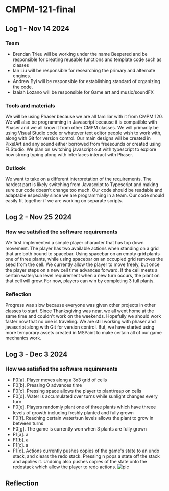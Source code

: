 # CMPM-121-final

## Log 1 - Nov 14 2024
### Team
- Brendan Trieu will be working under the name Beepered and be responsible for creating reusable functions and template code such as classes
- Ian Liu will be responsible for researching the primary and alternate engines. 
- Andrew Byi will be responsible for establishing standard of organizing the code. 
- Izaiah Lozano will be responsible for Game art and music/soundFX

### Tools and materials
We will be using Phaser because we are all familiar with it from CMPM 120. We will also be programming in Javascript because it is compatible with Phaser and we all know it from other CMPM classes. We will primarily be using Visual Studio code or whatever text editor people wish to work with, along with Git for version control. Our main designs will be created in PixelArt and any sound either borrowed from freesounds or created using FLStudio. We plan on switching javascript out with typescript to explore how strong typing along with interfaces interact with Phaser. 

### Outlook
We want to take on a different interpretation of the requirements. The hardest part is likely switching from Javascript to Typescript and making sure our code doesn’t change too much. Our code should be readable and adaptable especially since we are programming in a team. Our code should easily fit together if we are working on separate scripts.

## Log 2 - Nov 25 2024
### How we satisfied the software requirements

We first implemented a simple player character that has top down movement. The player has two available actions when standing on a grid that are both bound to spacebar. Using spacebar on an empty grid plants one of three plants, while using spacebar on an occupied grid removes the seed from the cell.  We currently allow the player to move freely, but once the player steps on a new cell time advances forward. If the cell meets a certain water/sun level requirement when a new turn occurs, the plant on that cell will grow. For now, players can win by completing 3 full plants. 

### Reflection
Progress was slow because everyone was given other projects in other classes to start. Since Thanksgiving was near, we all went home at the same time and couldn't work on the weekends. Hopefully we should work faster now that no one is traveling. We are still working with phaser and javascript along with Git for version control. But, we have started using more temporary assets created in MSPaint to make certain all of our game mechanics work.   

## Log 3 - Dec 3 2024
### How we satisfied the software requirements
- F0[a]. Player moves along a 3x3 grid of cells
- F0[b]. Pressing Q advances time
- F0[c]. Pressing space allows the player to plant/reap on cells
- F0[d]. Water is accumulated over turns while sunlight changes every turn
- F0[e]. Players randomly plant one of three plants which have threee levels of growth including freshly planted and fully grown
- F0[f]. Reaching certain water/sun levels allows the plant to grow in between turns
- F0[g]. The game is currently won when 3 plants are fully grown
- F1[a]. a
- F1[b]. a
- F1[c]. a
- F1[d]. Actions currently pushes copies of the game's state to an undo stack, and clears the redo stack. Pressing n pops a state off the stack and applies it. Undoing also pushes copies of the state onto the redostack which allow the player to redo actions. 
![pic](https://github.com/user-attachments/assets/034aaeb7-30a6-4674-a5a7-44c31485e6c8)

## Reflection
